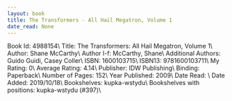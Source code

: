 ```yaml
---
layout: book
title: The Transformers - All Hail Megatron, Volume 1
date_read: None
---
```


Book Id: 4988154\ 
Title: The Transformers: All Hail Megatron, Volume 1\ 
Author: Shane McCarthy\ 
Author l-f: McCarthy, Shane\ 
Additional Authors: Guido Guidi, Casey Coller\ 
ISBN: 1600103715\ 
ISBN13: 9781600103711\ 
My Rating: 0\ 
Average Rating: 4.14\ 
Publisher: IDW Publishing\ 
Binding: Paperback\ 
Number of Pages: 152\ 
Year Published: 2009\ 
Date Read: \ 
Date Added: 2019/10/18\ 
Bookshelves: kupka-wstydu\ 
Bookshelves with positions: kupka-wstydu (#397)\ 

